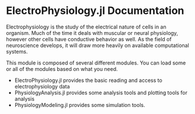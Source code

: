 # ElectroPhysiology.jl Documentation

Electrophysiology is the study of the electrical nature of cells in an organism. Much of the time it deals with muscular or neural physiology, however other cells have conductive behavior as well. As the field of neuroscience develops, it will draw more heavily on available computational systems. 


This module is composed of several different modules. You can load some or all of the modules based on what you need. 

- ElectroPhysiology.jl provides the basic reading and access to electrophysiology data
- PhysiologyAnalysis.jl provides some analysis tools and plotting tools for analysis
- PhysiologyModeling.jl provides some simulation tools. 
